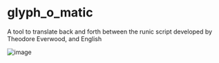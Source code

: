 # glyph_o_matic

A tool to translate back and forth between the runic script developed by Theodore Everwood, and English

![image](https://github.com/user-attachments/assets/3a94a981-d252-43d6-85ec-8d0410ab302e)
